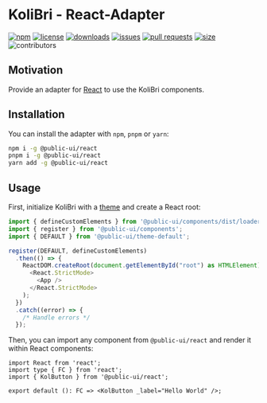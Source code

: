 # KoliBri - React-Adapter

[![npm](https://img.shields.io/npm/v/@public-ui/react)](https://www.npmjs.com/package/@public-ui/components)
[![license](https://img.shields.io/npm/l/@public-ui/react)](https://github.com/public-ui/kolibri/blob/main/LICENSE)
[![downloads](https://img.shields.io/npm/dt/@public-ui/react)](https://www.npmjs.com/package/@public-ui/react)
[![issues](https://img.shields.io/github/issues/public-ui/kolibri)](https://github.com/public-ui/kolibri/issues)
[![pull requests](https://img.shields.io/github/issues-pr/public-ui/kolibri)](https://github.com/public-ui/kolibri/pulls)
[![size](https://img.shields.io/bundlephobia/min/@public-ui/react)](https://bundlephobia.com/result?p=@public-ui/react)
![contributors](https://img.shields.io/github/contributors/public-ui/kolibri)

## Motivation

Provide an adapter for [React](https://reactjs.org) to use the KoliBri components.

## Installation

You can install the adapter with `npm`, `pnpm` or `yarn`:

```bash
npm i -g @public-ui/react
pnpm i -g @public-ui/react
yarn add -g @public-ui/react
```

## Usage

First, initialize KoliBri with a [theme](https://github.com/public-ui/kolibri/tree/develop/packages/themes) and create a React root:

```ts
import { defineCustomElements } from '@public-ui/components/dist/loader';
import { register } from '@public-ui/components';
import { DEFAULT } from '@public-ui/theme-default';

register(DEFAULT, defineCustomElements)
  .then(() => {
    ReactDOM.createRoot(document.getElementById("root") as HTMLElement).render(
      <React.StrictMode>
        <App />
      </React.StrictMode>
    );
  })
  .catch((error) => {
    /* Handle errors */
  });
```

Then, you can import any component from `@public-ui/react` and render it within React components:

```tsx
import React from 'react';
import type { FC } from 'react';
import { KolButton } from '@public-ui/react';

export default (): FC => <KolButton _label="Hello World" />;
```
